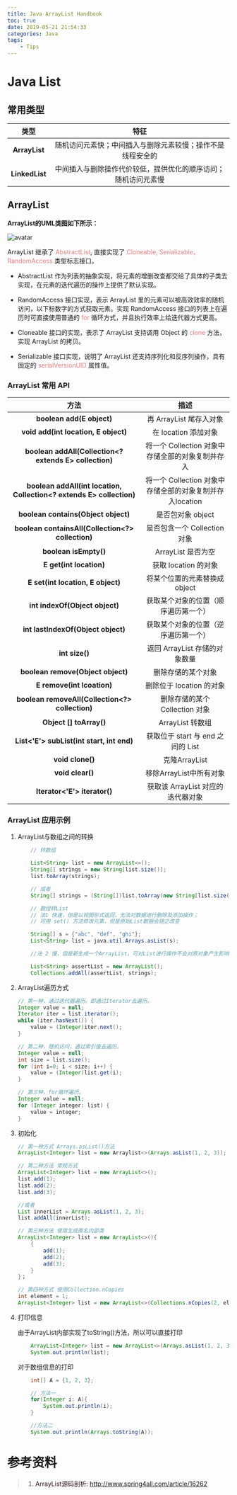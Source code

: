 ```yaml
---
title: Java ArrayList Handbook
toc: true
date: 2019-05-21 21:54:33
categories: Java
tags: 
    - Tips
---
```


# **Java List**

## **常用类型**

类型 |特征 
:-: | :-: 
**ArrayList** | 随机访问元素快；中间插入与删除元素较慢；操作不是线程安全的 
**LinkedList** | 中间插入与删除操作代价较低，提供优化的顺序访问；随机访问元素慢 

## **ArrayList**

**ArrayList的UML类图如下所示：**

![avatar](http://www.plantuml.com/plantuml/png/TKynQiGm4Epr2k7UVa4AcrI1L4a-i9Ot85XB8AsBXFmahqWTo6_2VUDiOT_D2QuHgvcTsPa-AoLTPZ5lNeLjCwH47yy-w-ddz__xhp4-AATtScoVre56OO0UemWxzJ40kAaDZLaJERLEA6Sxx5yGtDdOr63sGc6Ay-0Svuo79GQkmhnoyYJ-iy2xwT76c2EzVVXgMmn-7LUgwwgezKfH5qVSG_AcoFQWxGvZgq93qakrca27SWeux8uwp81Ops5QPZa3)

ArrayList 继承了<font color=#f07c82> AbstractList</font>, 直接实现了<font color=#f07c82> Cloneable, Serializable，RandomAccess </font>类型标志接口。

+ AbstractList 作为列表的抽象实现，将元素的增删改查都交给了具体的子类去实现，在元素的迭代遍历的操作上提供了默认实现。

+ RandomAccess 接口实现，表示 ArrayList 里的元素可以被高效效率的随机访问，以下标数字的方式获取元素。实现 RandomAccess 接口的列表上在遍历时可直接使用普通的<font color=#f07c82> for </font>循环方式，并且执行效率上给迭代器方式更高。

+ Cloneable 接口的实现，表示了 ArrayList 支持调用 Object 的 <font color=#f07c82> clone </font>方法，实现 ArrayList 的拷贝。

+ Serializable 接口实现，说明了 ArrayList 还支持序列化和反序列操作，具有固定的 <font color=#f07c82> serialVersionUID </font> 属性值。

### **ArrayList 常用 API**

方法 | 描述 
:-: | :-: 
**boolean add(E object)** | 再 ArrayList 尾存入对象 
**void add(int location, E object)** | 在 location 添加对象 
**boolean addAll(Collection<? extends E> collection)** | 将一个 Collection 对象中存储全部的对象复制并存入 
**boolean addAll(int location, Collection<? extends E> collection)** | 将一个 Collection 对象中存储全部的对象复制并存入location 
**boolean contains(Object object)** | 是否包对象 object 
**boolean containsAll(Collection<?> collection)** | 是否包含一个 Collection 对象 
**boolean isEmpty()** | ArrayList 是否为空 
**E get(int location)** | 获取 location 的对象 
**E set(int location, E object)** | 将某个位置的元素替换成 object
**int indexOf(Object object)** | 获取某个对象的位置（顺序遍历第一个） 
**int lastIndexOf(Object object)** | 获取某个对象的位置（逆序遍历第一个） 
**int size()** | 返回 ArrayList 存储的对象数量 
**boolean remove(Object object)** | 删除存储的某个对象 
**E remove(int lcoation)** | 删除位于 location 的对象 
**boolean removeAll(Collection<?> collection)** | 删除存储的某个 Collection 对象 
**Object [] toArray()** | ArrayList 转数组 
**List<'E'> subList(int start, int end)** | 获取位于 start 与 end 之间的 List 
**void clone()** | 克隆ArrayList 
**void clear()** | 移除ArrayList中所有对象 
**Iterator<'E'> iterator()** | 获取该 ArrayList 对应的迭代器对象 

### ArrayList 应用示例

1. ArrayList与数组之间的转换

    ```Java
        // 转数组

        List<String> list = new ArrayList<>();
        String[] strings = new String[list.size()];
        list.toArray(strings);

        // 或者
        String[] strings = (String[])list.toArray(new String[list.size()]);

        // 数组转List
        // 法1 快速，但是以视图形式返回，无法对数据进行删除及添加操作；
        // 可用 set() 方法修改元素，但是原始List数据会随之改变

        String[] s = {"abc", "def", "ghi"};
        List<String> list = java.util.Arrays.asList(s);

        //法 2 慢，但是新生成一个ArrayList，可对List进行操作不会对原对象产生影响

        List<String> assertList = new ArrayList();
        Collections.addAll(assertList, strings);
    ```
2. ArrayList遍历方式

    ```Java
    // 第一种，通过迭代器遍历。即通过Iterator去遍历。
    Integer value = null;
    Iterator iter = list.iterator();
    while (iter.hasNext()) {
        value = (Integer)iter.next();
    }

    // 第二种，随机访问，通过索引值去遍历。
    Integer value = null;
    int size = list.size();
    for (int i=0; i < size; i++) {
        value = (Integer)list.get(i);        
    }

    // 第三种，for循环遍历。
    Integer value = null;
    for (Integer integer: list) {
        value = integer;
    }
    ```

3. 初始化

    ```Java
    // 第一种方式 Arrays.asList()方法
    ArrayList<Integer> list = new Arraylist<>(Arrays.asList(1, 2, 3));

    // 第二种方法 常规方式
    ArrayList<Integer> list = new ArrayList<>();
    list.add(1);
    list.add(2);
    list.add(3);

    //或者
    List innerList = Arrays.asList(1, 2, 3);
    list.addAll(innerList);

    // 第三种方法 使用生成匿名内部类
    ArrayList<Integer> list = new ArrayList<>(){
        {
            add(1);
            add(2);
            add(3);
        }
    }；

    // 第四种方式 使用Collection.nCopies
    int element = 1;
    ArrayList<Integer> list = new ArrayList<>(Collections.nCopies(2, element)); //复制伍分到list中。
    ```
4. 打印信息

    由于ArrayList内部实现了toString()方法，所以可以直接打印

    ```Java
        ArrayList<Integer> list = new ArrayList<>(Arrays.asList(1, 2, 3));
        System.out.println(list);
    ```

    对于数组信息的打印

    ```Java
        int[] A = {1, 2, 3};

        // 方法一
        for(Integer i: A){
            System.out.println(i);
        }

        //方法二
        System.out.println(Arrays.toString(A));
    ```

# 参考资料

>1. <font color=#2b1216> ArrayList源码剖析:</font> <u>http://www.spring4all.com/article/16262</u>